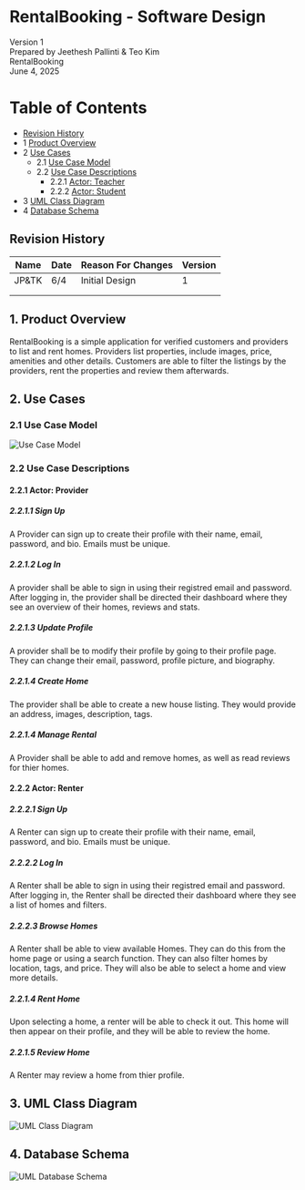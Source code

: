 # RentalBooking - Software Design 

Version 1  
Prepared by Jeethesh Pallinti & Teo Kim\
RentalBooking\
June 4, 2025

Table of Contents
=================
* [Revision History](#revision-history)
* 1 [Product Overview](#1-product-overview)
* 2 [Use Cases](#2-use-cases)
  * 2.1 [Use Case Model](#21-use-case-model)
  * 2.2 [Use Case Descriptions](#22-use-case-descriptions)
    * 2.2.1 [Actor: Teacher](#221-actor-teacher)
    * 2.2.2 [Actor: Student](#222-actor-student) 
* 3 [UML Class Diagram](#3-uml-class-diagram)
* 4 [Database Schema](#4-database-schema)

## Revision History
| Name | Date    | Reason For Changes  | Version   |
| ---- | ------- | ------------------- | --------- |
|JP&TK |   6/4   | Initial Design      |     1     |
|      |         |                     |           |
|      |         |                     |           |

## 1. Product Overview
RentalBooking is a simple application for verified customers and providers to list and rent homes. Providers list properties, include images, price, amenities and other details. Customers are able to filter the listings by the providers, rent the properties and review them afterwards.

## 2. Use Cases
### 2.1 Use Case Model
![Use Case Model](https://github.com/JPUNCG/CSC340-Project/blob/main/object-oriented-design/Use-case-diagram.png)

### 2.2 Use Case Descriptions

#### 2.2.1 Actor: Provider
##### 2.2.1.1 Sign Up
A Provider can sign up to create their profile with their name, email, password, and bio. Emails must be unique.
##### 2.2.1.2 Log In
A provider shall be able to sign in using their registred email and password. After logging in, the provider shall be directed their dashboard where they see an overview of their homes, reviews and stats.
##### 2.2.1.3 Update Profile
A provider shall be to modify their profile by going to their profile page. They can change their email, password, profile picture, and biography.
##### 2.2.1.4 Create Home
The provider shall be able to create a new house listing. They would provide an address, images, description, tags.
##### 2.2.1.4 Manage Rental
A Provider shall be able to add and remove homes, as well as read reviews for thier homes.

#### 2.2.2 Actor: Renter
##### 2.2.2.1 Sign Up
A Renter can sign up to create their profile with their name, email, password, and bio. Emails must be unique.
##### 2.2.2.2 Log In
A Renter shall be able to sign in using their registred email and password. After logging in, the Renter shall be directed their dashboard where they see a list of homes and filters.
##### 2.2.2.3 Browse Homes
A Renter shall be able to view available Homes. They can do this from the home page or using a search function. They can also filter homes by location, tags, and price. They will also be able to select a home and view more details.
##### 2.2.1.4 Rent Home
Upon selecting a home, a renter will be able to check it out. This home will then appear on their profile, and they will be able to review the home.
##### 2.2.1.5 Review Home
A Renter may review a home from thier profile.

## 3. UML Class Diagram
![UML Class Diagram](https://github.com/JPUNCG/CSC340-Project/blob/main/object-oriented-design/Class-diagram.png)
## 4. Database Schema
![UML Database Schema](https://github.com/uncg-csc340/su25-team0/blob/main/object-oriented-design/Database-scheme.png)

